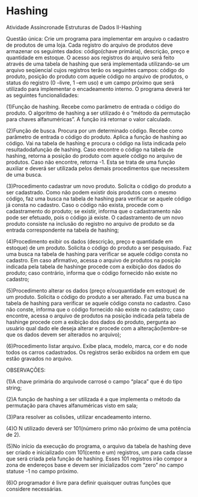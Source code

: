 # Hashing

Atividade Assíncronade Estruturas de Dados II-Hashing

Questão única: Crie um programa para implementar em arquivo o cadastro de produtos de uma loja. Cada registro do  arquivo  de produtos deve  armazenar  os  seguintes  dados: código(chave  primária), descrição, preço e quantidade  em  estoque. O  acesso  aos  registros  do  arquivo  será  feito  através de  uma  tabela  de  hashing que  será implementada  utilizando-se  um  arquivo  seqüencial  cujos  registros  terão  os  seguintes campos: código do produto, posição do produto com aquele código no arquivo de produtos, o status do registro (0 –livre, 1 –em uso) e  um campo próximo que será utilizado para implementar o encadeamento interno. O programa deverá ter as seguintes funcionalidades:

(1)Função de hashing. Recebe como parâmetro de entrada o código do produto. O algoritmo de hashing a ser utilizado é o “método da permutação para chaves alfanuméricas”. A função irá retornar o valor calculado.

(2)Função de busca. Procura por um determinado código. Recebe como parâmetro de entrada o código do produto. Aplica a função de hashing ao código. Vai na tabela de hashing e procura o código na lista indicada pelo resultadodafunção de hashing. Caso encontre o  código na tabela de hashing, retorna a posição do produto com aquele código no arquivo de produtos. Caso não encontre, retorna -1. Esta se trata de uma função auxiliar e deverá ser utilizada pelos demais procedimentos que necessitem de uma busca.

(3)Procedimento cadastrar um novo produto. Solicita o código do produto a ser cadastrado. Como não podem existir dois produtos com o mesmo código, faz uma busca na tabela de hashing para verificar se aquele código já consta no cadastro. Caso o código não exista, procede com o cadastramento do produto; se existir, informa que o cadastramento não pode ser efetuado, pois o código já existe. O cadastramento de um novo produto consiste na inclusão do registro no arquivo de produto se da entrada correspondente na tabela de hashing;

(4)Procedimento exibir os dados (descrição, preço e quantidade em estoque) de um produto. Solicita o código do produto a ser pesquisado. Faz uma busca na tabela de hashing para verificar se aquele código consta no cadastro. Em caso afirmativo, acessa o arquivo de produtos na posição indicada pela tabela de hashinge procede com a exibição dos dados do produto; caso contrário, informa que o código fornecido não existe no cadastro;

(5)Procedimento alterar os dados (preço e/ouquantidade  em estoque) de um produto. Solicita o código do produto a  ser alterado. Faz uma busca na tabela de hashing para verificar se aquele código consta no cadastro. Caso não conste, informa que o código fornecido não existe no cadastro; caso encontre, acessa o arquivo de produtos na posição indicada pela tabela de hashinge procede com a exibição dos dados do produto, pergunta ao usuário qual dado ele deseja alterar e procede com a alteração(lembre-se que os dados devem ser alterados no arquivo);

(6)Procedimento listar arquivo. Exibe placa, modelo, marca, cor e do node todos os carros cadastrados. Os registros serão exibidos na ordem em que estão gravados no arquivo.

OBSERVAÇÕES:

(1)A chave primária do arquivode carrosé o campo “placa” que é do tipo string;

(2)A função de hashing a ser utilizada é a que implementa o método da permutação para chaves alfanuméricas visto em sala;

(3)Para resolver as colisões, utilizar encadeamento interno. 

(4)O N utilizado deverá ser 101(número primo não próximo de uma potência de 2).

(5)No início da execução do programa, o arquivo da tabela de hashing deve ser criado e inicializado com 101(cento e um) registros, um para cada classe que será criada pela função de hashing. Esses 101 registros irão compor a zona de endereços base e devem ser inicializados com “zero” no campo statuse -1 no campo próximo.

(6)O programador é livre para definir quaisquer outras funções que considere necessárias.
